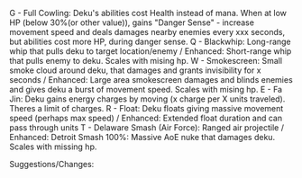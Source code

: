 G - Full Cowling: Deku's abilities cost Health instead of mana. When at low HP (below 30%(or other value)), gains "Danger Sense" - increase movement speed and deals damages nearby enemies every xxx seconds, but abilities cost more HP, during danger sense.
Q - Blackwhip: Long-range whip that pulls deku to target location/enemy / Enhanced: Short-range whip that pulls enemy to deku. Scales with mising hp.
W - Smokescreen: Small smoke cloud around deku, that damages and grants invisibility for x seconds / Enhanced: Large area smokescreen damages and blinds enemies and gives deku a burst of movement speed. Scales with mising hp.
E - Fa Jin: Deku gains energy charges by moving (x charge per X units traveled). Theres a limit of charges.
R - Float: Deku floats giving massive movement speed (perhaps max speed) / Enhanced: Extended float duration and can pass through units
T - Delaware Smash (Air Force): Ranged air projectile / Enhanced: Detroit Smash 100%: Massive AoE nuke that damages deku. Scales with missing hp.

Suggestions/Changes:
